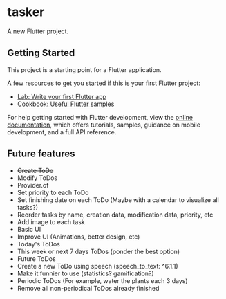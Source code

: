 # tasker

A new Flutter project.

## Getting Started

This project is a starting point for a Flutter application.

A few resources to get you started if this is your first Flutter project:

- [Lab: Write your first Flutter app](https://docs.flutter.dev/get-started/codelab)
- [Cookbook: Useful Flutter samples](https://docs.flutter.dev/cookbook)

For help getting started with Flutter development, view the
[online documentation](https://docs.flutter.dev/), which offers tutorials,
samples, guidance on mobile development, and a full API reference.

## Future features

- ~~Create ToDo~~
- Modify ToDos
- Provider.of<TodosProvider>
- Set priority to each ToDo
- Set finishing date on each ToDo (Maybe with a calendar to visualize all tasks?)
- Reorder tasks by name, creation data, modification data, priority, etc
- Add image to each task
- Basic UI
- Improve UI (Animations, better design, etc)
- Today's ToDos
- This week or next 7 days ToDos (ponder the best option)
- Future ToDos
- Create a new ToDo using speech (speech_to_text: ^6.1.1)
- Make it funnier to use (statistics? gamification?)
- Periodic ToDos (For example, water the plants each 3 days)
- Remove all non-periodical ToDos already finished
